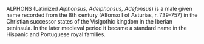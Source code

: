 ALPHONS (Latinized _Alphonsus, Adelphonsus, Adefonsus_) is a male given name recorded from the 8th century (Alfonso I of Asturias, r. 739-757) in the Christian successor states of the Visigothic kingdom in the Iberian peninsula. In the later medieval period it became a standard name in the Hispanic and Portuguese royal families.
